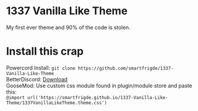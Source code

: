 # 1337 Vanilla Like Theme
My first ever theme and 90% of the code is stolen.

# Install this crap
Powercord Install: `git clone https://github.com/smartfrigde/1337-Vanilla-Like-Theme`    
BetterDiscord: [Download](https://raw.githubusercontent.com/smartfrigde/1337-Vanilla-Like-Theme/main/1337VanillaLikeTheme.theme.css)     
GooseMod: Use custom css module found in plugin/module store and paste this:   
`@import url('https://smartfrigde.github.io/1337-Vanilla-Like-Theme/1337VanillaLikeTheme.theme.css')`
